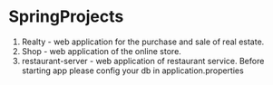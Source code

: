 # SpringProjects
1. Realty - web application for the purchase and sale of real estate.
2. Shop - web application of the online store.
3. restaurant-server - web application of restaurant service.
Before starting app please config your db in application.properties
